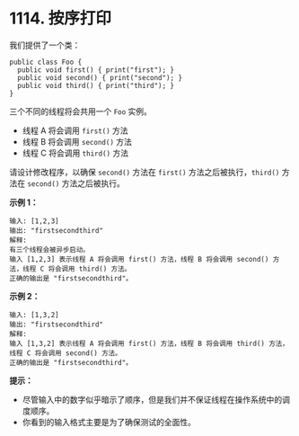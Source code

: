 # 1114. 按序打印

我们提供了一个类：

```()
public class Foo {
  public void first() { print("first"); }
  public void second() { print("second"); }
  public void third() { print("third"); }
}
```

三个不同的线程将会共用一个 `Foo` 实例。

- 线程 A 将会调用 `first()` 方法
- 线程 B 将会调用 `second()` 方法
- 线程 C 将会调用 `third()` 方法

请设计修改程序，以确保 `second()` 方法在 `first()` 方法之后被执行，`third()` 方法在 `second()` 方法之后被执行。

**示例 1：**

```()
输入: [1,2,3]
输出: "firstsecondthird"
解释: 
有三个线程会被异步启动。
输入 [1,2,3] 表示线程 A 将会调用 first() 方法，线程 B 将会调用 second() 方法，线程 C 将会调用 third() 方法。
正确的输出是 "firstsecondthird"。
```

**示例 2：**

```()
输入: [1,3,2]
输出: "firstsecondthird"
解释: 
输入 [1,3,2] 表示线程 A 将会调用 first() 方法，线程 B 将会调用 third() 方法，线程 C 将会调用 second() 方法。
正确的输出是 "firstsecondthird"。
```

**提示：**

- 尽管输入中的数字似乎暗示了顺序，但是我们并不保证线程在操作系统中的调度顺序。
- 你看到的输入格式主要是为了确保测试的全面性。
